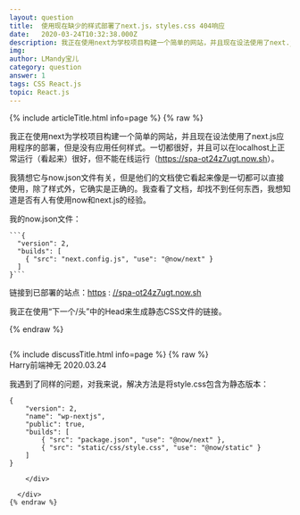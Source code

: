 ```yaml
---
layout: question
title:  使用现在缺少的样式部署了next.js，styles.css 404响应
date:   2020-03-24T10:32:38.000Z
description: 我正在使用next为学校项目构建一个简单的网站，并且现在设法使用了next.js应用程序的部署，但是没有应用任何样式。一切都很好，并且可以在localho...
img: 
author: LMandy宝儿
category: question
answer: 1
tags: CSS React.js
topic: React.js
---
```

<div class="article-root">
  <div class="article">
    {% include articleTitle.html info=page %}
    {% raw %}
    <div class="article-content"><p><font style="vertical-align: inherit;"><font style="vertical-align: inherit;">我正在使用next为学校项目构建一个简单的网站，并且现在设法使用了next.js应用程序的部署，但是没有应用任何样式。</font><font style="vertical-align: inherit;">一切都很好，并且可以在localhost上正常运行（看起来）很好，但不能在线运行（</font></font><a href="https://spa-ot24z7ugt.now.sh" rel="nofollow noreferrer"><font style="vertical-align: inherit;"><font style="vertical-align: inherit;">https://spa-ot24z7ugt.now.sh</font></font></a><font style="vertical-align: inherit;"><font style="vertical-align: inherit;">）。</font></font></p>

<p><font style="vertical-align: inherit;"><font style="vertical-align: inherit;">我猜想它与now.json文件有关，但是他们的文档使它看起来像是一切都可以直接使用，除了样式外，它确实是正确的。</font><font style="vertical-align: inherit;">我查看了文档，却找不到任何东西，我想知道是否有人有使用now和next.js的经验。</font></font></p>

<p><font style="vertical-align: inherit;"><font style="vertical-align: inherit;">我的now.json文件：</font></font></p>

<pre><code>```{<font></font>
  "version": 2,<font></font>
  "builds": [<font></font>
    { "src": "next.config.js", "use": "@now/next" }<font></font>
  ]<font></font>
}```<font></font>
</code></pre>

<p><font style="vertical-align: inherit;"><font style="vertical-align: inherit;">链接到已部署的站点：</font><a href="https://spa-ot24z7ugt.now.sh" rel="nofollow noreferrer"><font style="vertical-align: inherit;">https</font></a><font style="vertical-align: inherit;"> :
 </font></font><a href="https://spa-ot24z7ugt.now.sh" rel="nofollow noreferrer"><font style="vertical-align: inherit;"><font style="vertical-align: inherit;">//spa-ot24z7ugt.now.sh</font></font></a></p>

<p><font style="vertical-align: inherit;"><font style="vertical-align: inherit;">我正在使用“下一个/头”中的Head来生成静态CSS文件的链接。</font></font></p></div>
    {% endraw %}
  </div>
  <p style="height: 0;width:0;overflow: hidden;"> 第3664篇《使用现在缺少的样式部署了next.js，styles.css 404响应》来自Winter(https://github.com/aiyld/aiyld.github.io)的站点</p>
  <div class="discuss-wrapper">
    {% include discussTitle.html info=page %}
    {% raw %}
    <div class="discuss-item">
        <div class="discuss-parent">
          <div class="discuss-meta">
            <span class="discuss-user">Harry前端神无</span>
            <span class="discuss-time">2020.03.24</span>
          </div>
          <div class="discuss-comment"><p><font style="vertical-align: inherit;"><font style="vertical-align: inherit;">我遇到了同样的问题，对我来说，解决方法是将style.css包含为静态版本：</font></font></p>

<pre><code>{<font></font>
    "version": 2,<font></font>
    "name": "wp-nextjs",<font></font>
    "public": true,<font></font>
    "builds": [<font></font>
        { "src": "package.json", "use": "@now/next" },<font></font>
        { "src": "static/css/style.css", "use": "@now/static" }<font></font>
    ]<font></font>
}<font></font>
</code></pre></div>
        </div>
        
      </div>
    {% endraw %}
  </div>
<div>
